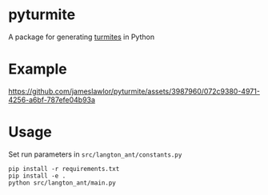 # pyturmite

A package for generating [turmites](https://en.wikipedia.org/wiki/Turmite) in Python

# Example
https://github.com/jameslawlor/pyturmite/assets/3987960/072c9380-4971-4256-a6bf-787efe04b93a


# Usage

Set run parameters in `src/langton_ant/constants.py`
```
pip install -r requirements.txt
pip install -e .
python src/langton_ant/main.py
```
